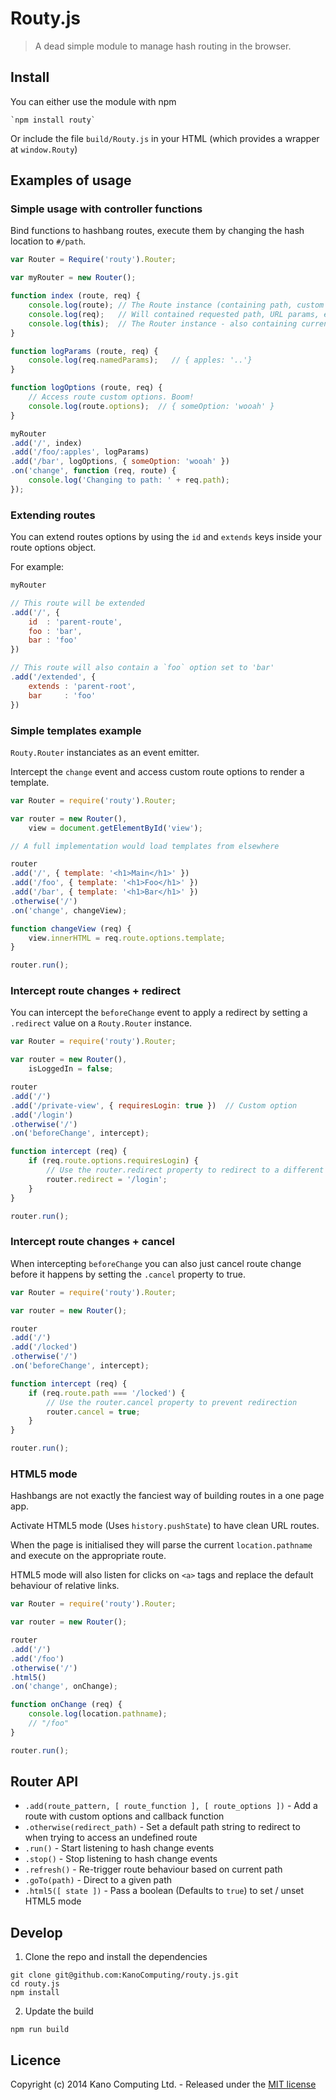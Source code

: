 # Routy.js

> A dead simple module to manage hash routing in the browser.

## Install

You can either use the module with npm

    `npm install routy`

Or include the file `build/Routy.js` in your HTML (which provides a wrapper at `window.Routy`)

## Examples of usage

### Simple usage with controller functions

Bind functions to hashbang routes, execute them by changing the hash location to `#/path`.

```javascript
var Router = Require('routy').Router;

var myRouter = new Router();

function index (route, req) {
    console.log(route); // The Route instance (containing path, custom options, ..)
    console.log(req);   // Will contained requested path, URL params, etc.. (If availabe, in different forms)
    console.log(this);  // The Router instance - also containing current `.path` and `.route`
}

function logParams (route, req) {
    console.log(req.namedParams);   // { apples: '..'}
}

function logOptions (route, req) {
    // Access route custom options. Boom!
    console.log(route.options);  // { someOption: 'wooah' }
}

myRouter
.add('/', index)
.add('/foo/:apples', logParams)
.add('/bar', logOptions, { someOption: 'wooah' })
.on('change', function (req, route) {
    console.log('Changing to path: ' + req.path);
});
```

### Extending routes

You can extend routes options by using the `id` and `extends` keys inside your route options object.

For example:

```javascript
myRouter

// This route will be extended
.add('/', {
    id  : 'parent-route',
    foo : 'bar',
    bar : 'foo'
})

// This route will also contain a `foo` option set to 'bar'
.add('/extended', {
    extends : 'parent-root',
    bar     : 'foo'
})
```

### Simple templates example

`Routy.Router` instanciates as an event emitter.

Intercept the `change` event and access custom route options to render a template.

```javascript
var Router = require('routy').Router;

var router = new Router(),
    view = document.getElementById('view');

// A full implementation would load templates from elsewhere

router
.add('/', { template: '<h1>Main</h1>' })
.add('/foo', { template: '<h1>Foo</h1>' })
.add('/bar', { template: '<h1>Bar</h1>' })
.otherwise('/')
.on('change', changeView);

function changeView (req) {
    view.innerHTML = req.route.options.template;
}

router.run();
```

### Intercept route changes + redirect

You can intercept the `beforeChange` event to apply a redirect by setting a `.redirect` value on a `Routy.Router` instance.

```javascript
var Router = require('routy').Router;

var router = new Router(),
    isLoggedIn = false;

router
.add('/')
.add('/private-view', { requiresLogin: true })  // Custom option
.add('/login')
.otherwise('/')
.on('beforeChange', intercept);

function intercept (req) {
    if (req.route.options.requiresLogin) {
        // Use the router.redirect property to redirect to a different path
        router.redirect = '/login';
    }
}

router.run();

```

### Intercept route changes + cancel

When intercepting `beforeChange` you can also just cancel route change before it happens by setting the `.cancel` property to true.

```javascript
var Router = require('routy').Router;

var router = new Router();

router
.add('/')
.add('/locked')
.otherwise('/')
.on('beforeChange', intercept);

function intercept (req) {
    if (req.route.path === '/locked') {
        // Use the router.cancel property to prevent redirection
        router.cancel = true;
    }
}

router.run();

```

### HTML5 mode

Hashbangs are not exactly the fanciest way of building routes in a one page app.

Activate HTML5 mode (Uses `history.pushState`) to have clean URL routes.

When the page is initialised they will parse the current `location.pathname` and execute on the appropriate route.

HTML5 mode will also listen for clicks on `<a>` tags and replace the default behaviour of relative links.

```javascript
var Router = require('routy').Router;

var router = new Router();

router
.add('/')
.add('/foo')
.otherwise('/')
.html5()
.on('change', onChange);

function onChange (req) {
    console.log(location.pathname);
    // "/foo"
}

router.run();

```

## Router API

* `.add(route_pattern, [ route_function ], [ route_options ])` - Add a route with custom options and callback function
* `.otherwise(redirect_path)` - Set a default path string to redirect to when trying to access an undefined route
* `.run()` - Start listening to hash change events
* `.stop()` - Stop listening to hash change events
* `.refresh()` - Re-trigger route behaviour based on current path
* `.goTo(path)` - Direct to a given path
* `.html5([ state ])` - Pass a boolean (Defaults to `true`) to set / unset HTML5 mode

## Develop

1. Clone the repo and install the dependencies

```
git clone git@github.com:KanoComputing/routy.js.git
cd routy.js
npm install
```

2. Update the build

```
npm run build
```

## Licence

Copyright (c) 2014 Kano Computing Ltd. - Released under the [MIT license](https://github.com/KanoComputing/routy.js/blob/master/LICENSE)